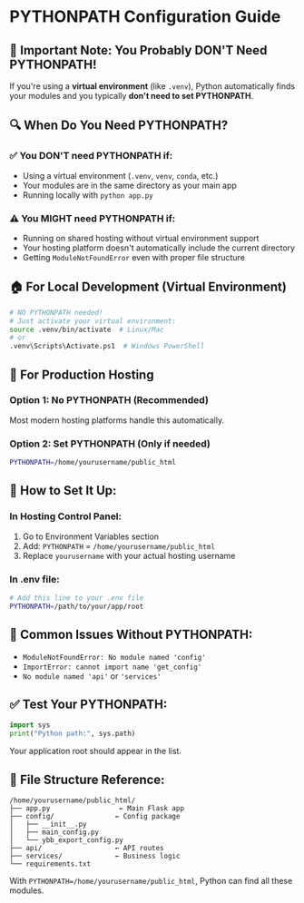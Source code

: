 # PYTHONPATH Configuration Guide

## 🎯 **Important Note: You Probably DON'T Need PYTHONPATH!**

If you're using a **virtual environment** (like `.venv`), Python automatically finds your modules and you typically **don't need to set PYTHONPATH**.

## 🔍 **When Do You Need PYTHONPATH?**

### ✅ **You DON'T need PYTHONPATH if:**
- Using a virtual environment (`.venv`, `venv`, `conda`, etc.)
- Your modules are in the same directory as your main app
- Running locally with `python app.py`

### ⚠️ **You MIGHT need PYTHONPATH if:**
- Running on shared hosting without virtual environment support
- Your hosting platform doesn't automatically include the current directory
- Getting `ModuleNotFoundError` even with proper file structure

## 🏠 **For Local Development (Virtual Environment)**
```bash
# NO PYTHONPATH needed!
# Just activate your virtual environment:
source .venv/bin/activate  # Linux/Mac
# or
.venv\Scripts\Activate.ps1  # Windows PowerShell
```

## 🚀 **For Production Hosting**

### Option 1: No PYTHONPATH (Recommended)
Most modern hosting platforms handle this automatically.

### Option 2: Set PYTHONPATH (Only if needed)
```bash
PYTHONPATH=/home/yourusername/public_html
```

## 🔧 **How to Set It Up:**

### In Hosting Control Panel:
1. Go to Environment Variables section
2. Add: `PYTHONPATH` = `/home/yourusername/public_html`
3. Replace `yourusername` with your actual hosting username

### In .env file:
```bash
# Add this line to your .env file
PYTHONPATH=/path/to/your/app/root
```

## 🚨 **Common Issues Without PYTHONPATH:**
- `ModuleNotFoundError: No module named 'config'`
- `ImportError: cannot import name 'get_config'`
- `No module named 'api'` or `'services'`

## ✅ **Test Your PYTHONPATH:**
```python
import sys
print("Python path:", sys.path)
```

Your application root should appear in the list.

## 📁 **File Structure Reference:**
```
/home/yourusername/public_html/
├── app.py                 ← Main Flask app
├── config/               ← Config package  
│   ├── __init__.py
│   ├── main_config.py
│   └── ybb_export_config.py
├── api/                  ← API routes
├── services/             ← Business logic
└── requirements.txt
```

With `PYTHONPATH=/home/yourusername/public_html`, Python can find all these modules.
